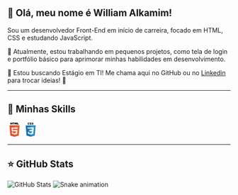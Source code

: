 ## 💎 Olá, meu nome é William Alkamim!

Sou um desenvolvedor Front-End em início de carreira, focado em HTML, CSS e estudando JavaScript.

🔭 Atualmente, estou trabalhando em pequenos projetos, como tela de login e portfólio básico para aprimorar minhas habilidades em desenvolvimento.

💬 Estou buscando Estágio em TI! Me chama aqui no GitHub ou no <a href="https://www.linkedin.com/in/william-alkamim-b033a3326/">Linkedin</a> para trocar ideias! 🚀

---

## 🚀 Minhas Skills

<code><img height="32" src="https://raw.githubusercontent.com/github/explore/80688e429a7d4ef2fca1e82350fe8e3517d3494d/topics/html/html.png" alt="HTML5"/></code>
<code><img height="32" src="https://raw.githubusercontent.com/github/explore/80688e429a7d4ef2fca1e82350fe8e3517d3494d/topics/css/css.png" alt="CSS"/></code>

---

## ⭐ GitHub Stats

![GitHub Stats](https://github-readme-stats.vercel.app/api?username=willthepc&show_icons=true)
![Snake animation](https://github.com/willthepc/willthepc/blob/output/github-contribution-grid-snake.svg)
